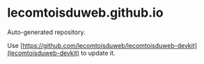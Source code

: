 # lecomtoisduweb.github.io

Auto-generated repository.

Use [https://github.com/lecomtoisduweb/lecomtoisduweb-devkit](lecomtoisduweb-devkit) to update it.

